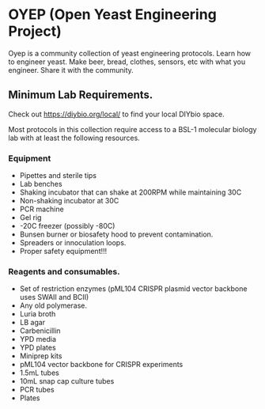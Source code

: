 # OYEP (Open Yeast Engineering Project)

Oyep is a community collection of yeast engineering protocols. Learn how to engineer yeast. Make beer, bread, clothes, sensors, etc with what you engineer. Share it with the community.

## Minimum Lab Requirements.

Check out https://diybio.org/local/ to find your local DIYbio space.

Most protocols in this collection require access to a BSL-1 molecular biology lab with at least the following resources. 

### Equipment

* Pipettes and sterile tips
* Lab benches
* Shaking incubator that can shake at 200RPM while maintaining 30C
* Non-shaking incubator at 30C
* PCR machine
* Gel rig
* -20C freezer (possibly -80C)
* Bunsen burner or biosafety hood to prevent contamination.
* Spreaders or innoculation loops.
* Proper safety equipment!!!

### Reagents and consumables.

* Set of restriction enzymes (pML104 CRISPR plasmid vector backbone uses SWAII and BCII)
* Any old polymerase.
* Luria broth
* LB agar
* Carbenicillin
* YPD media
* YPD plates
* Miniprep kits
* pML104 vector backbone for CRISPR experiments
* 1.5mL tubes
* 10mL snap cap culture tubes
* PCR tubes
* Plates
